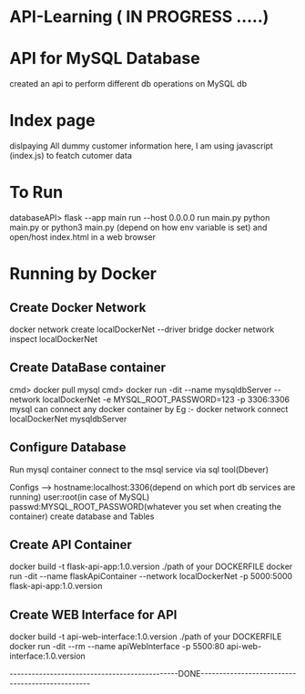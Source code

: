 # API-Learning  ( IN PROGRESS .....)

# API for MySQL Database
created an api to perform different db operations on MySQL db 

# Index page
dislpaying All dummy customer information
here, I am using javascript (index.js) to featch cutomer data

# To Run
databaseAPI> flask --app main run --host 0.0.0.0
run main.py 
python main.py or python3 main.py (depend on how env variable is set)
and 
open/host index.html in a web browser

# Running by Docker
## Create Docker Network
docker network create localDockerNet --driver bridge
docker network inspect localDockerNet

## Create DataBase container
cmd> docker pull mysql
cmd> docker run -dit --name mysqldbServer --network localDockerNet -e MYSQL_ROOT_PASSWORD=123 -p 3306:3306 mysql
can connect any docker container by Eg :- docker network connect localDockerNet mysqldbServer

## Configure Database
Run mysql container connect to the msql service via sql tool(Dbever)

Configs --> hostname:localhost:3306(depend on which port db services are running) user:root(in case of MySQL) passwd:MYSQL_ROOT_PASSWORD(whatever you set when creating the container)
create database and Tables

## Create API Container
docker build -t flask-api-app:1.0.version ./path of your DOCKERFILE
docker run -dit --name flaskApiContainer --network localDockerNet -p 5000:5000 flask-api-app:1.0.version

## Create WEB Interface for API
docker build -t api-web-interface:1.0.version ./path of your DOCKERFILE
docker run -dit --rm --name apiWebInterface -p 5500:80 api-web-interface:1.0.version

----------------------------------------------DONE------------------------------------------------
